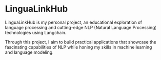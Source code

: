 # LinguaLinkHub
LinguaLinkHub is my personal project, an educational exploration of language processing and cutting-edge NLP (Natural Language Processing) technologies using Langchain.

Through this project, I aim to build practical applications that showcase the fascinating capabilities of NLP while honing my skills in machine learning and language modeling.


